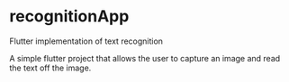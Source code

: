 # recognitionApp
Flutter implementation of text recognition

A simple flutter project that allows the user to capture an image and read the text off the image.
